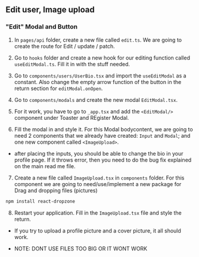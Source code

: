 ## Edit user, Image upload

### "Edit" Modal and Button

1. In `pages/api` folder, create a new file called `edit.ts`. We are going to create the route for Edit / update / patch.

2. Go to `hooks` folder and create a new hook for our editing function called `useEditModal.ts`. Fill it in with the stuff needed.

3. Go to `components/users/UserBio.tsx` and import the `useEditModal` as a constant. Also change the empty arrow function of the button in the return section for `editModal.onOpen`.

4. Go to `components/modals` and create the new modal `EditModal.tsx`.

5. For it work, you have to go to `_app.tsx` and add the `<EditModal/>` component under Toaster and REgister Modal.

6. Fill the modal in and style it. For this Modal bodycontent, we are going to need 2 components that we already have created: `Input` and `Modal`; and one new component called `<ImageUpload>`.

-   after placing the inputs, you should be able to change the bio in your profile page. If it throws error, then you need to do the bug fix explained on the main read me file.

7. Create a new file called `ImageUpload.tsx` in `components` folder. For this component we are going to need/use/implement a new package for Drag and dropping files (pictures)

```sh
npm install react-dropzone
```

8. Restart your application. Fill in the `ImageUpload.tsx` file and style the return.

-   If you try to upload a profile picture and a cover picture, it all should work.

-   NOTE: DONT USE FILES TOO BIG OR IT WONT WORK
